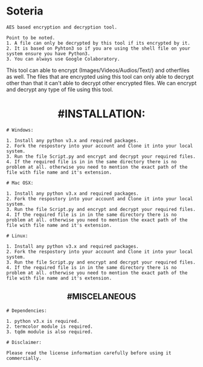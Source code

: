 # Soteria
`AES based encryption and decryption tool.`
```
Point to be noted.
1. A file can only be decrypted by this tool if its encrypted by it.
2. It is based on Pyhton3 so if you are using the shell file on your system ensure you have Python3.
3. You can always use Google Colaboratory.
```
 
This tool can able to encrypt (Images/Videos/Audios/Text/) and otherfiles as well.
The files that are encrypted using this tool can only able to decrypt other than that it can't able to decrypt other encrypted files.
We can encrypt and decrypt any type of file using this tool.


<h1 align="center"> #INSTALLATION: </h1>


`# Windows:`
```
1. Install any python v3.x and required packages.
2. Fork the respostory into your account and Clone it into your local system.
3. Run the file Script.py and encrypt and decrypt your required files.
4. If the required file is in in the same directory there is no problem at all. otherwise you need to mention the exact path of the file with file name and it's extension.
```
`# Mac OSX:`
```
1. Install any python v3.x and required packages.
2. Fork the respostory into your account and Clone it into your local system.
3. Run the file Script.py and encrypt and decrypt your required files.
4. If the required file is in in the same directory there is no problem at all. otherwise you need to mention the exact path of the file with file name and it's extension.
```

`# Linux:`
```
1. Install any python v3.x and required packages.
2. Fork the respostory into your account and Clone it into your local system.
3. Run the file Script.py and encrypt and decrypt your required files.
4. If the required file is in in the same directory there is no problem at all. otherwise you need to mention the exact path of the file with file name and it's extension.
```

<h2 align="center"> #MISCELANEOUS </h2>

`# Dependencies:`
```
1. python v3.x is required.
2. termcolor module is required.
3. tqdm module is also required.
```
`# Disclaimer:`
```
Please read the license information carefully before using it commercially.
